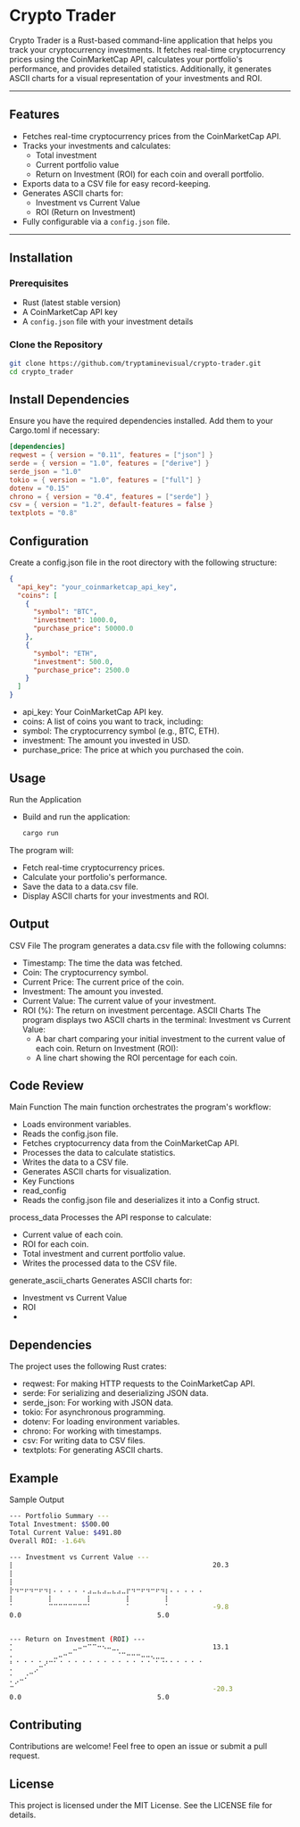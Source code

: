 # Crypto Trader

Crypto Trader is a Rust-based command-line application that helps you track your cryptocurrency investments. It fetches real-time cryptocurrency prices using the CoinMarketCap API, calculates your portfolio's performance, and provides detailed statistics. Additionally, it generates ASCII charts for a visual representation of your investments and ROI.

---

## Features

- Fetches real-time cryptocurrency prices from the CoinMarketCap API.
- Tracks your investments and calculates:
  - Total investment
  - Current portfolio value
  - Return on Investment (ROI) for each coin and overall portfolio.
- Exports data to a CSV file for easy record-keeping.
- Generates ASCII charts for:
  - Investment vs Current Value
  - ROI (Return on Investment)
- Fully configurable via a `config.json` file.

---

## Installation

### Prerequisites

- Rust (latest stable version)
- A CoinMarketCap API key
- A `config.json` file with your investment details

### Clone the Repository

```bash
git clone https://github.com/tryptaminevisual/crypto-trader.git
cd crypto_trader
```
## Install Dependencies
Ensure you have the required dependencies installed. Add them to your Cargo.toml if necessary:
``` toml
[dependencies]
reqwest = { version = "0.11", features = ["json"] }
serde = { version = "1.0", features = ["derive"] }
serde_json = "1.0"
tokio = { version = "1.0", features = ["full"] }
dotenv = "0.15"
chrono = { version = "0.4", features = ["serde"] }
csv = { version = "1.2", default-features = false }
textplots = "0.8"
```
## Configuration 
Create a config.json file in the root directory with the following structure:
```json
{
  "api_key": "your_coinmarketcap_api_key",
  "coins": [
    {
      "symbol": "BTC",
      "investment": 1000.0,
      "purchase_price": 50000.0
    },
    {
      "symbol": "ETH",
      "investment": 500.0,
      "purchase_price": 2500.0
    }
  ]
}
```
- api_key: Your CoinMarketCap API key.
- coins: A list of coins you want to track, including:
- symbol: The cryptocurrency symbol (e.g., BTC, ETH).
- investment: The amount you invested in USD.
- purchase_price: The price at which you purchased the coin.

## Usage
Run the Application
  - Build and run the application:
    ```bash
    cargo run
    ```
The program will:
  - Fetch real-time cryptocurrency prices.
  - Calculate your portfolio's performance.
  - Save the data to a data.csv file.
  - Display ASCII charts for your investments and ROI.
## Output
CSV File
The program generates a data.csv file with the following columns:

  - Timestamp: The time the data was fetched.
  - Coin: The cryptocurrency symbol.
  - Current Price: The current price of the coin.
  - Investment: The amount you invested.
  - Current Value: The current value of your investment.
  - ROI (%): The return on investment percentage.
ASCII Charts
The program displays two ASCII charts in the terminal:
  Investment vs Current Value:
    - A bar chart comparing your initial investment to the current value of each coin.
  Return on Investment (ROI):
    - A line chart showing the ROI percentage for each coin.

## Code Review 
Main Function
The main function orchestrates the program's workflow:

  - Loads environment variables.
  - Reads the config.json file.
  - Fetches cryptocurrency data from the CoinMarketCap API.
  - Processes the data to calculate statistics.
  - Writes the data to a CSV file.
  - Generates ASCII charts for visualization.
  - Key Functions
  - read_config
  - Reads the config.json file and deserializes it into a Config struct.

process_data
Processes the API response to calculate:

  - Current value of each coin.
  - ROI for each coin.
  - Total investment and current portfolio value.
  - Writes the processed data to the CSV file.

generate_ascii_charts
Generates ASCII charts for:

  - Investment vs Current Value
  - ROI
  - 
## Dependencies
The project uses the following Rust crates:

  - reqwest: For making HTTP requests to the CoinMarketCap API.
  - serde: For serializing and deserializing JSON data.
  - serde_json: For working with JSON data.
  - tokio: For asynchronous programming.
  - dotenv: For loading environment variables.
  - chrono: For working with timestamps.
  - csv: For writing data to CSV files.
  - textplots: For generating ASCII charts.

## Example
Sample Output
```bash
--- Portfolio Summary ---
Total Investment: $500.00
Total Current Value: $491.80
Overall ROI: -1.64%

--- Investment vs Current Value ---
⡇⠀⠀⠀⠀⠀⠀⠀⠀⠀⠀⠀⠀⠀⠀⠀⠀⠀⠀⠀⠀⠀⠀⠀⠀⠀⠀⠀⠀⠀⠀⠀⠀⠀⠀⠀⠀⠀⠀⠀⠀ 20.3
⡇⠀⠀⠀⠀⠀⠀⠀⠀⠀⠀⠀⠀⠀⠀⠀⠀⠀⠀⠀⠀⠀⠀⠀⠀⠀⠀⠀⠀⠀⠀⠀⠀⠀⠀⠀⠀⠀⠀⠀⠀
⡇⠀⠀⠀⠀⠀⠀⠀⠀⠀⠀⠀⠀⠀⠀⠀⠀⠀⠀⠀⠀⠀⠀⠀⠀⠀⠀⠀⠀⠀⠀⠀⠀⠀⠀⠀⠀⠀⠀⠀⠀
⡗⠲⠒⠖⠲⠒⠖⠲⡆⠄⠠⠀⠄⠠⠀⠄⣠⣀⣄⣠⣀⣄⣠⣀⡖⠲⠒⠖⠲⠒⠖⠲⡆⠄⠠⠀⠄⠠⠀⠄⠀
⡇⠀⠀⠀⠀⠀⠀⠀⡇⠀⠀⠀⠀⠀⠀⠀⡇⠀⠀⠀⠀⠀⠀⠀⡇⠀⠀⠀⠀⠀⠀⠀⡇⠀⠀⠀⠀⠀⠀⠀⠀
⠁⠀⠀⠀⠀⠀⠀⠀⠉⠉⠉⠉⠉⠉⠉⠉⠁⠀⠀⠀⠀⠀⠀⠀⠁⠀⠀⠀⠀⠀⠀⠀⠁⠀⠀⠀⠀⠀⠀⠀⠀ -9.8
0.0                                  5.0


--- Return on Investment (ROI) ---
⡁⠀⠀⠀⠀⠀⠀⠀⠀⠀⠀⠀⠀⣀⠤⠒⠉⠉⠒⠢⠤⣀⡀⠀⠀⠀⠀⠀⠀⠀⠀⠀⠀⠀⠀⠀⠀⠀⠀⠀⠀ 13.1
⠄⠀⠀⠀⠀⠀⠀⠀⠀⣀⠤⠒⠉⠀⠀⠀⠀⠀⠀⠀⠀⠀⠈⠉⠒⠒⠒⠤⠤⢄⣀⣀⠀⠀⠀⠀⠀⠀⠀⠀⠀
⠃⠈⠀⠁⠈⠀⣁⠜⠉⠁⠈⠀⠁⠈⠀⠁⠈⠀⠁⠈⠀⠁⠈⠀⠁⠈⠀⠁⠈⠀⠁⠈⠁⠁⠈⠀⠁⠈⠀⠁⠀
⡁⠀⠀⢀⠤⠊⠀⠀⠀⠀⠀⠀⠀⠀⠀⠀⠀⠀⠀⠀⠀⠀⠀⠀⠀⠀⠀⠀⠀⠀⠀⠀⠀⠀⠀⠀⠀⠀⠀⠀⠀
⠄⡠⠒⠁⠀⠀⠀⠀⠀⠀⠀⠀⠀⠀⠀⠀⠀⠀⠀⠀⠀⠀⠀⠀⠀⠀⠀⠀⠀⠀⠀⠀⠀⠀⠀⠀⠀⠀⠀⠀⠀
⠉⠀⠀⠀⠀⠀⠀⠀⠀⠀⠀⠀⠀⠀⠀⠀⠀⠀⠀⠀⠀⠀⠀⠀⠀⠀⠀⠀⠀⠀⠀⠀⠀⠀⠀⠀⠀⠀⠀⠀⠀ -20.3
0.0                                  5.0
```

## Contributing
Contributions are welcome! Feel free to open an issue or submit a pull request.

## License
This project is licensed under the MIT License. See the LICENSE file for details.
